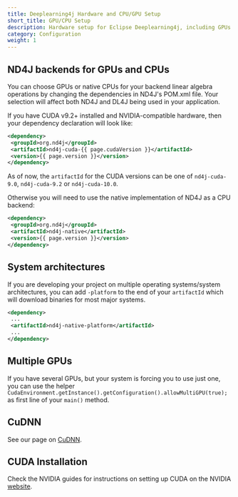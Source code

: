```yaml
---
title: Deeplearning4j Hardware and CPU/GPU Setup
short_title: GPU/CPU Setup
description: Hardware setup for Eclipse Deeplearning4j, including GPUs and CUDA.
category: Configuration
weight: 1
---
```


## ND4J backends for GPUs and CPUs

You can choose GPUs or native CPUs for your backend linear algebra operations by changing the dependencies in ND4J's POM.xml file. Your selection will affect both ND4J and DL4J being used in your application.

If you have CUDA v9.2+ installed and NVIDIA-compatible hardware, then your dependency declaration will look like:

```xml
<dependency>
 <groupId>org.nd4j</groupId>
 <artifactId>nd4j-cuda-{{ page.cudaVersion }}</artifactId>
 <version>{{ page.version }}</version>
</dependency>
```
As of now, the `artifactId` for the CUDA versions can be one of `nd4j-cuda-9.0`, `nd4j-cuda-9.2` or `nd4j-cuda-10.0`.

Otherwise you will need to use the native implementation of ND4J as a CPU backend:

```xml
<dependency>
 <groupId>org.nd4j</groupId>
 <artifactId>nd4j-native</artifactId>
 <version>{{ page.version }}</version>
</dependency>
```

## System architectures

If you are developing your project on multiple operating systems/system architectures, you can add `-platform` to the end of your `artifactId` which will download binaries for most major systems.

```xml
<dependency>
 ...
 <artifactId>nd4j-native-platform</artifactId>
 ...
</dependency>
```

## Multiple GPUs

If you have several GPUs, but your system is forcing you to use just one, you can use the helper `CudaEnvironment.getInstance().getConfiguration().allowMultiGPU(true);` as first line of your `main()` method.

## CuDNN

See our page on [CuDNN](./deeplearning4j-config-cudnn).


## CUDA Installation

Check the NVIDIA guides for instructions on setting up CUDA on the NVIDIA [website](http://docs.nvidia.com/cuda/).
